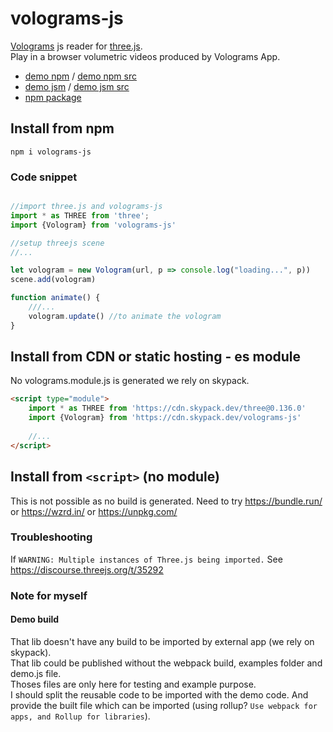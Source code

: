 # volograms-js
[Volograms](https://www.volograms.com/) js reader for [three.js](https://threejs.org/).  
Play in a browser volumetric videos produced by Volograms App.

- [demo npm](https://remmel.github.io/volograms-js) / [demo npm src](https://github.com/remmel/volograms-js/blob/main/src/demo.js)
- [demo jsm](https://remmel.github.io/volograms-js/index-jsm.html) / [demo jsm src](https://github.com/remmel/volograms-js/blob/main/dist/index-jsm.html)
- [npm package](https://www.npmjs.com/package/volograms-js)

## Install from npm

`npm i volograms-js`

### Code snippet
```javascript

//import three.js and volograms-js
import * as THREE from 'three';
import {Vologram} from 'volograms-js'

//setup threejs scene
//...

let vologram = new Vologram(url, p => console.log("loading...", p))
scene.add(vologram)

function animate() {
    ///...
    vologram.update() //to animate the vologram
}
```

## Install from CDN or static hosting - es module

No volograms.module.js is generated we rely on skypack.
```html
<script type="module">
    import * as THREE from 'https://cdn.skypack.dev/three@0.136.0'
    import {Vologram} from 'https://cdn.skypack.dev/volograms-js'
    
    //...
</script>
```

## Install from `<script>` (no module)
This is not possible as no build is generated.
Need to try https://bundle.run/ or https://wzrd.in/ or https://unpkg.com/


### Troubleshooting

If `WARNING: Multiple instances of Three.js being imported.` See https://discourse.threejs.org/t/35292

### Note for myself

#### Demo build
That lib doesn't have any build to be imported by external app (we rely on skypack).  
That lib could be published without the webpack build, examples folder and demo.js file.  
Thoses files are only here for testing and example purpose.  
I should split the reusable code to be imported with the demo code. And provide the built file which can be imported (using rollup? `Use webpack for apps, and Rollup for libraries`).   
